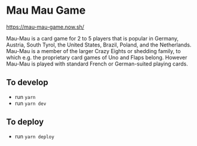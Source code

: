 # Mau Mau Game

https://mau-mau-game.now.sh/

Mau-Mau is a card game for 2 to 5 players that is popular in Germany, Austria, South Tyrol, the United States, Brazil, Poland, and the Netherlands. Mau-Mau is a member of the larger Crazy Eights or shedding family, to which e.g. the proprietary card games of Uno and Flaps belong. However Mau-Mau is played with standard French or German-suited playing cards.

## To develop
- run `yarn`
- run `yarn dev`

## To deploy
- run `yarn deploy`
